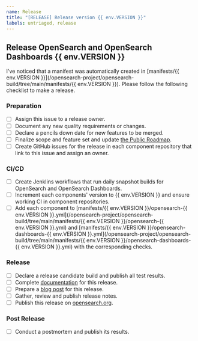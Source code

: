 ```yaml
---
name: Release
title: "[RELEASE] Release version {{ env.VERSION }}"
labels: untriaged, release
---
```


## Release OpenSearch and OpenSearch Dashboards {{ env.VERSION }}

I've noticed that a manifest was automatically created in [manifests/{{ env.VERSION }}](/opensearch-project/opensearch-build/tree/main/manifests/{{ env.VERSION }}). Please follow the following checklist to make a release.

### Preparation

- [ ] Assign this issue to a release owner.
- [ ] Document any new quality requirements or changes.
- [ ] Declare a pencils down date for new features to be merged.
- [ ] Finalize scope and feature set and update [the Public Roadmap](https://github.com/orgs/opensearch-project/projects/1).
- [ ] Create GitHub issues for the release in each component repository that link to this issue and assign an owner.

### CI/CD

- [ ] Create Jenklins workflows that run daily snapshot builds for OpenSearch and OpenSearch Dashboards. 
- [ ] Increment each components' version to {{ env.VERSION }} and ensure working CI in component repositories.
- [ ] Add each component to [manifests/{{ env.VERSION }}/opensearch-{{ env.VERSION }}.yml](/opensearch-project/opensearch-build/tree/main/manifests/{{ env.VERSION }}/opensearch-{{ env.VERSION }}.yml) and [manifests/{{ env.VERSION }}/opensearch-dashboards-{{ env.VERSION }}.yml](/opensearch-project/opensearch-build/tree/main/manifests/{{ env.VERSION }}/opensearch-dashboards-{{ env.VERSION }}.yml) with the corresponding checks. 

### Release

- [ ] Declare a release candidate build and publish all test results.
- [ ] Complete [documentation](https://github.com/opensearch-project/documentation-website) for this release.
- [ ] Prepare a [blog post](https://github.com/opensearch-project/project-website) for this release.
- [ ] Gather, review and publish release notes.
- [ ] Publish this release on [opensearch.org](https://opensearch.org/downloads.html).

### Post Release

- [ ] Conduct a postmortem and publish its results.
